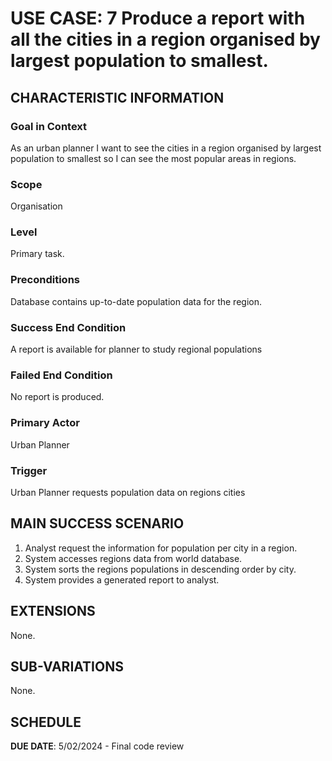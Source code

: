 # USE CASE: 7 Produce a report with all the cities in a region organised by largest population to smallest.

## CHARACTERISTIC INFORMATION

### Goal in Context

As an urban planner I want to see the cities in a region organised by largest population to smallest so I can see the most popular areas in regions.

### Scope

Organisation

### Level

Primary task.

### Preconditions

Database contains up-to-date population data for the region.

### Success End Condition

A report is available for planner to study regional populations

### Failed End Condition

No report is produced.

### Primary Actor

Urban Planner

### Trigger

Urban Planner requests population data on regions cities

## MAIN SUCCESS SCENARIO

1. Analyst request the information for population per city in a region.
2. System accesses regions data from world database.
3. System sorts the regions populations in descending order by city.
4. System provides a generated report to analyst.

## EXTENSIONS

None.

## SUB-VARIATIONS

None.

## SCHEDULE

**DUE DATE**: 5/02/2024 - Final code review

